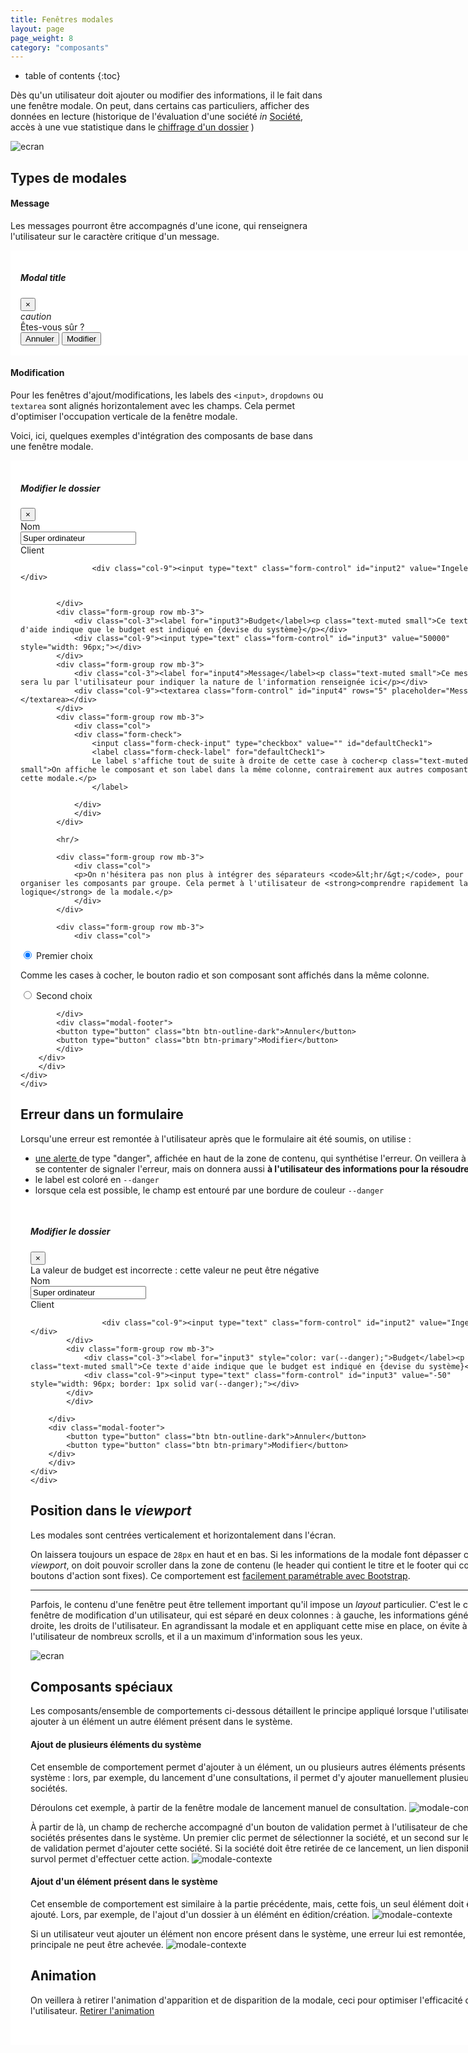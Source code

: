 ```yaml
---
title: Fenêtres modales
layout: page
page_weight: 8
category: "composants"
---
```

* table of contents
{:toc}

Dès qu'un utilisateur doit ajouter ou modifier des informations, il le fait dans une fenêtre modale. On peut, dans certains cas particuliers, afficher des données en lecture (historique de l'évaluation d'une société *in* [Société](ui.societes.html), accès à une vue statistique dans le [chiffrage d'un dossier](ui.dossiers.html) )

![ecran](assets/images/4.2.2-dossier.png)

## Types de modales ##

#### Message ####

Les messages pourront être accompagnés d'une icone, qui renseignera l'utilisateur sur le caractère critique d'un message.

<div style="background: #FFFFFF; padding: 1rem; width:48rem;">
	<div id="modal-intro" tabindex="-1" role="dialog">
	    <div class="modal-dialog">
		<div class="modal-content">
		    <div class="modal-header">
			<h5 class="modal-title mt-0">Modal title</h5>
			<button type="button" class="close" data-dismiss="modal" aria-label="Close">
			    <span aria-hidden="true">&times;</span>
			</button>
		    </div>
		    <div class="modal-body">
		    <div class="container">
				<div class="row">
					<div class="col-2 text-center"><i class="ico ico-large">caution</i></div>
					<div class="col-10">Êtes-vous sûr ?</div>
				</div>
			</div>
		    </div>
		    <div class="modal-footer">
		<button type="button" class="btn btn-outline-dark">Annuler</button>
			<button type="button" class="btn btn-primary">Modifier</button>
		    </div>
		</div>
	    </div>
	</div>
</div>

#### Modification ####

Pour les fenêtres d'ajout/modifications, les labels des `<input>`, `dropdowns` ou `textarea` sont alignés horizontalement avec les champs. Cela permet d'optimiser l'occupation verticale de la fenêtre modale.

Voici, ici, quelques exemples d'intégration des composants de base dans une fenêtre modale.

<div style="background: #FFFFFF; padding: 1rem; width:48rem;">
    <div id="modal-intro" tabindex="-1" role="dialog">
	<div class="modal-dialog modal-xl">
	    <div class="modal-content">
		<div class="modal-header">
		    <h5 class="modal-title mt-0">Modifier le dossier</h5>
		    <button type="button" class="close" data-dismiss="modal" aria-label="Close">
			<span aria-hidden="true">&times;</span>
		    </button>
		</div>
		<div class="modal-body">
		    <div class="container">
			<div class="form-group row mb-3">
			    <div class="col-3"><label for="input1">Nom</label></div>
			    <div class="col-9"><input type="text" class="form-control" id="input1" value="Super ordinateur"></div>
			</div>
			<div class="form-group row mb-3">
			    <div class="col-3"><label for="input2">Client</label></div>


					<div class="col-9"><input type="text" class="form-control" id="input2" value="Ingelec"></div>

    
			</div>
			<div class="form-group row mb-3">
			    <div class="col-3"><label for="input3">Budget</label><p class="text-muted small">Ce texte d'aide indique que le budget est indiqué en {devise du système}</p></div>
			    <div class="col-9"><input type="text" class="form-control" id="input3" value="50000" style="width: 96px;"></div>
			</div>
			<div class="form-group row mb-3">
			    <div class="col-3"><label for="input4">Message</label><p class="text-muted small">Ce message sera lu par l'utilisateur pour indiquer la nature de l'information renseignée ici</p></div>
			    <div class="col-9"><textarea class="form-control" id="input4" rows="5" placeholder="Message"></textarea></div>
			</div>
			<div class="form-group row mb-3">
			    <div class="col">
				<div class="form-check">
				    <input class="form-check-input" type="checkbox" value="" id="defaultCheck1">
				    <label class="form-check-label" for="defaultCheck1">
					Le label s'affiche tout de suite à droite de cette case à cocher<p class="text-muted small">On affiche le composant et son label dans la même colonne, contrairement aux autres composants de cette modale.</p>
				    </label>
				    
				</div>			 
			    </div>
			</div>
			
			<hr/>
			
			<div class="form-group row mb-3">
			    <div class="col">
				<p>On n'hésitera pas non plus à intégrer des séparateurs <code>&lt;hr/&gt;</code>, pour organiser les composants par groupe. Cela permet à l'utilisateur de <strong>comprendre rapidement la logique</strong> de la modale.</p>
			    </div>
			</div>
			
			<div class="form-group row mb-3">
			    <div class="col">
<div class="form-check">
<input class="form-check-input" type="radio" name="exampleRadios" id="exampleRadios1" value="option1" checked>
			<label class="form-check-label" for="exampleRadios1">
				Premier choix <p class="text-muted small">Comme les cases à cocher, le bouton radio et son composant sont affichés dans la même colonne.</p>
</label>
	</div>
<div class="form-check">
	<input class="form-check-input" type="radio" name="exampleRadios" id="exampleRadios2" value="option2">
<label class="form-check-label" for="exampleRadios2">
    Second choix
  </label>
</div>
			    </div>
			</div>
			
		    </div>
		    <div class="modal-footer">
			<button type="button" class="btn btn-outline-dark">Annuler</button>
			<button type="button" class="btn btn-primary">Modifier</button>
		    </div>
		</div>
	    </div>
	</div>
    </div>
</div>

## Erreur dans un formulaire ##

Lorsqu'une erreur est remontée à l'utilisateur après que le formulaire ait été soumis, on utilise :
- [une alerte ](https://getbootstrap.com/docs/4.5/components/alerts/)de type "danger", affichée en haut de la zone de contenu, qui synthétise l'erreur. On veillera à ne pas se contenter de signaler l'erreur, mais on donnera aussi **à l'utilisateur des informations pour la résoudre**
- le label est coloré en `--danger`
- lorsque cela est possible, le champ est entouré par une bordure de couleur `--danger`

<div style="background: #FFFFFF; padding: 1rem; width:48rem;">
    <div id="modal-intro" tabindex="-1" role="dialog">
	<div class="modal-dialog modal-xl">
	    <div class="modal-content">
		<div class="modal-header">
		    <h5 class="modal-title mt-0">Modifier le dossier</h5>
		    <button type="button" class="close" data-dismiss="modal" aria-label="Close">
			<span aria-hidden="true">&times;</span>
		    </button>
		</div>
		<div class="modal-body">
		    <div class="container">
			<div class="alert alert-danger" role="alert">
			    La valeur de budget est incorrecte : cette valeur ne peut être négative
			</div>
			<div class="form-group row mb-3">
			    <div class="col-3"><label for="input1">Nom</label></div>
			    <div class="col-9"><input type="text" class="form-control" id="input1" value="Super ordinateur"></div>
			</div>
			<div class="form-group row mb-3">
			    <div class="col-3"><label for="input2">Client</label></div>


					<div class="col-9"><input type="text" class="form-control" id="input2" value="Ingelec"></div>
			</div>
			<div class="form-group row mb-3">
			    <div class="col-3"><label for="input3" style="color: var(--danger);">Budget</label><p class="text-muted small">Ce texte d'aide indique que le budget est indiqué en {devise du système}</p></div>
			    <div class="col-9"><input type="text" class="form-control" id="input3" value="-50" style="width: 96px; border: 1px solid var(--danger);"></div>
			</div>
		    </div>
		    
		</div>
		<div class="modal-footer">
		    <button type="button" class="btn btn-outline-dark">Annuler</button>
		    <button type="button" class="btn btn-primary">Modifier</button>
		</div>
	    </div>
	</div>
    </div>
</div>

## Position dans le *viewport* ##

Les modales sont centrées verticalement et horizontalement dans l'écran.

On laissera toujours un espace de `28px` en haut et en bas. Si les informations de la modale font dépasser celle-ci du *viewport*, on doit pouvoir scroller dans la zone de contenu (le header qui contient le titre et le footer qui contient les boutons d'action sont fixes). Ce comportement est [facilement paramétrable avec Bootstrap](https://getbootstrap.com/docs/4.5/components/modal/#vertically-centered).

<hr/>

Parfois, le contenu d'une fenêtre peut être tellement important qu'il impose un *layout* particulier. C'est le cas de la fenêtre de modification d'un utilisateur, qui est séparé en deux colonnes : à gauche, les informations générales, à droite, les droits de l'utilisateur. En agrandissant la modale et en appliquant cette mise en place, on évite à l'utilisateur de nombreux scrolls, et il a un maximum d'information sous les yeux.

![ecran](assets/images/13.3-parametres.png)

## Composants spéciaux ##

Les composants/ensemble de comportements ci-dessous détaillent le principe appliqué lorsque l'utilisateur doit ajouter à un élément un autre élément présent dans le système. 

#### Ajout de plusieurs éléments du système ####

Cet ensemble de comportement permet d'ajouter à un élément, un ou plusieurs autres éléments présents dans le système : lors, par exemple, du lancement d'une consultations, il permet d'y ajouter manuellement plusieurs sociétés.

Déroulons cet exemple, à partir de la fenêtre modale de lancement manuel de consultation.
![modale-contexte](assets/images/comp.modales-1.png)

À partir de là, un champ de recherche accompagné d'un bouton de validation permet à l'utilisateur de chercher les sociétés présentes dans le système. Un premier clic permet de sélectionner la société, et un second sur le bouton de validation permet d'ajouter cette société. Si la société doit être retirée de ce lancement, un lien disponible au survol permet d'effectuer cette action.
![modale-contexte](assets/images/comp.modales-2.png)


#### Ajout d'un élément présent dans le système ####
Cet ensemble de comportement est similaire à la partie précédente, mais, cette fois, un seul élément doit être ajouté. Lors, par exemple, de l'ajout d'un dossier à un élémént en édition/création.
![modale-contexte](assets/images/comp.modales-3.png)

Si un utilisateur veut ajouter un élément non encore présent dans le système, une erreur lui est remontée, et l'action principale ne peut être achevée.
![modale-contexte](assets/images/comp.modales-4.png)


## Animation ##

On veillera à retirer l'animation d'apparition et de disparition de la modale, ceci pour optimiser l'efficacité de l'utilisateur.
[Retirer l'animation](https://getbootstrap.com/docs/4.5/components/modal/#remove-animation)
